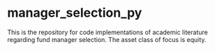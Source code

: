 # manager_selection_py
This is the repository for code implementations of academic literature regarding fund manager selection. The asset class of focus is equity.
